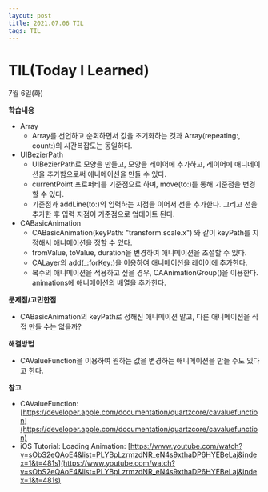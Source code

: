 ```yaml
---
layout: post
title: 2021.07.06 TIL
tags: TIL
---
```

# TIL(Today I Learned)

7월 6일(화)

**학습내용**

- Array
    - Array를 선언하고 순회하면서 값을 초기화하는 것과 Array(repeating:, count:)의 시간복잡도는 동일하다.
- UIBezierPath
    - UIBezierPath로 모양을 만들고, 모양을 레이어에 추가하고, 레이어에 애니메이션을 추가함으로써 애니메이션을 만들 수 있다.
    - currentPoint 프로퍼티를 기준점으로 하며, move(to:)를 통해 기준점을 변경할 수 있다.
    - 기준점과 addLine(to:)의 입력하는 지점을 이어서 선을 추가한다. 그리고 선을 추가한 후 입력 지점이 기준점으로 업데이트 된다.
- CABasicAnimation
    - CABasicAnimation(keyPath: "transform.scale.x") 와 같이 keyPath를 지정해서 애니메이션을 정할 수 있다.
    - fromValue, toValue, duration을 변경하여 애니메이션을 조절할 수 있다.
    - CALayer의 add(_:forKey:)을 이용하여 애니메이션을 레이어에 추가한다.
    - 복수의 애니메이션을 적용하고 싶을 경우, CAAnimationGroup()을 이용한다. animations에 애니메이션의 배열을 추가한다.

**문제점/고민한점**

- CABasicAnimation의 keyPath로 정해진 애니메이션 말고, 다른 애니메이션을 직접 만들 수는 없을까?

**해결방법**

- CAValueFunction을 이용하여 원하는 값을 변경하는 애니메이션을 만들 수도 있다고 한다.

**참고**

- CAValueFunction: [https://developer.apple.com/documentation/quartzcore/cavaluefunction](https://developer.apple.com/documentation/quartzcore/cavaluefunction)
- iOS Tutorial: Loading Animation: [https://www.youtube.com/watch?v=sObS2eQAoE4&list=PLYBpLzrmzdNR_eN4s9xthaDP6HYEBeLaj&index=1&t=481s](https://www.youtube.com/watch?v=sObS2eQAoE4&list=PLYBpLzrmzdNR_eN4s9xthaDP6HYEBeLaj&index=1&t=481s)
